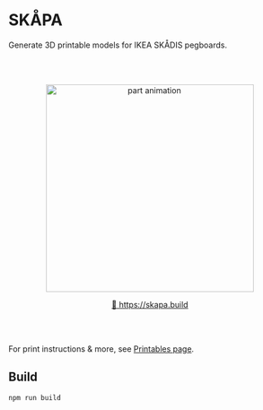 # SKÅPA

Generate 3D printable models for IKEA SKÅDIS pegboards.

<br/>
<br/>
<p align="center"><img width="370" alt="part animation" src="https://github.com/user-attachments/assets/ccfdd2a2-12fc-4086-95c1-4a27d3b31587"></p>

<p align="center"><a href="https://skapa.build">🔗 https://skapa.build</a></p>

<br/>
<br/>

For print instructions & more, see [Printables page](https://www.printables.com/model/1133217-skapa-parametric-app-for-ikea-skadis-pegboard).

## Build

```
npm run build
```
